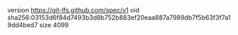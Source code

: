 version https://git-lfs.github.com/spec/v1
oid sha256:03153d6f84d7493b3d8b752b883ef20eaa887a7989db7f5b63f3f7a19dd4bed7
size 4099
